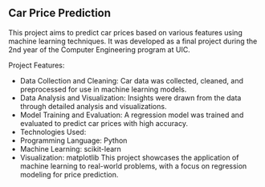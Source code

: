 ## Car Price Prediction

This project aims to predict car prices based on various features using machine learning techniques. It was developed as a final project during the 2nd year of the Computer Engineering program at UIC.

Project Features:
- Data Collection and Cleaning: Car data was collected, cleaned, and preprocessed for use in machine learning models.
- Data Analysis and Visualization: Insights were drawn from the data through detailed analysis and visualizations.
- Model Training and Evaluation: A regression model was trained and evaluated to predict car prices with high accuracy.
- Technologies Used:
- Programming Language: Python
- Machine Learning: scikit-learn
- Visualization: matplotlib
This project showcases the application of machine learning to real-world problems, with a focus on regression modeling for price prediction.
